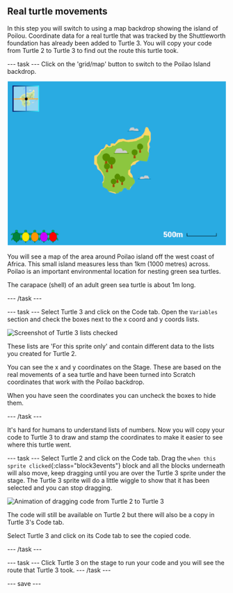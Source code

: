 ## Real turtle movements

In this step you will switch to using a map backdrop showing the island of Poilou. Coordinate data for a real turtle that was tracked by the Shuttleworth foundation has already been added to Turtle 3. You will copy your code from Turtle 2 to Turtle 3 to find out the route this turtle took.

--- task ---
Click on the 'grid/map' button to switch to the Poilao Island backdrop. 

![Stage showing map with button highlighted](images/map-backdrop.png)

You will see a map of the area around Poilao island off the west coast of Africa. This small island measures less than 1km (1000 metres) across. Poilao is an important environmental location for nesting green sea turtles.

The carapace (shell) of an adult green sea turtle is about 1m long. 

--- /task ---

--- task ---
Select Turtle 3 and click on the Code tab. Open the `Variables` section and check the boxes next to the x coord and y coords lists. 

![Screenshot of Turtle 3 lists checked](images/turtle-3-lists-checked.png)

These lists are 'For this sprite only' and contain different data to the lists you created for Turtle 2.

You can see the x and y coordinates on the Stage. These are based on the real movements of a sea turtle and have been turned into Scratch coordinates that work with the Poilao backdrop. 

When you have seen the coordinates you can uncheck the boxes to hide them. 

--- /task ---

It's hard for humans to understand lists of numbers. Now you will copy your code to Turtle 3 to draw and stamp the coordinates to make it easier to see where this turtle went. 

--- task ---
Select Turtle 2 and click on the Code tab. Drag the `when this sprite clicked`{:class="block3events"} block and all the blocks underneath will also move, keep dragging until you are over the Turtle 3 sprite under the stage. The Turtle 3 sprite will do a little wiggle to show that it has been selected and you can stop dragging. 

![Animation of dragging code from Turtle 2 to Turtle 3](images/drag-code-to-turtle-3.png)

The code will still be available on Turtle 2 but there will also be a copy in Turtle 3's Code tab.

Select Turtle 3 and click on its Code tab to see the copied code. 

--- /task ---

--- task ---
Click Turtle 3 on the stage to run your code and you will see the route that Turtle 3 took. 
--- /task ---

--- save ---
